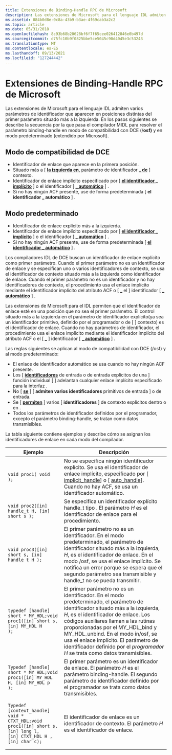 ```yaml
---
title: Extensiones de Binding-Handle RPC de Microsoft
description: Las extensiones de Microsoft para el lenguaje IDL admiten varios parámetros de identificador que aparecen en posiciones distintas del primer parámetro situado más a la izquierda.
ms.assetid: 084b0d8e-0c8a-43b9-b3ae-4f69cab3a2c2
ms.topic: article
ms.date: 05/31/2018
ms.openlocfilehash: 8c93b68b20628bf6f7f65cee026412846e0b497d
ms.sourcegitcommit: d75fc10b9f0825bbe5ce5045c90d4045e3c53243
ms.translationtype: MT
ms.contentlocale: es-ES
ms.lasthandoff: 09/13/2021
ms.locfileid: "127244442"
---
```

# <a name="microsoft-rpc-binding-handle-extensions"></a>Extensiones de Binding-Handle RPC de Microsoft

Las extensiones de Microsoft para el lenguaje IDL admiten varios parámetros de identificador que aparecen en posiciones distintas del primer parámetro situado más a la izquierda. En los pasos siguientes se describe la secuencia por la que pasa el compilador MIDL para resolver el parámetro binding-handle en modo de compatibilidad con DCE (/**osf)** y en modo predeterminado (extendido por Microsoft).

## <a name="dce-compatibility-mode"></a>Modo de compatibilidad de DCE

-   Identificador de enlace que aparece en la primera posición.
-   Situado más a \[ [**la izquierda en**](/windows/desktop/Midl/in), parámetro de identificador [**\_ de**](/windows/desktop/Midl/context-handle) \] contexto.
-   Identificador de enlace implícito especificado por \[ [**el identificador \_ implícito**](/windows/desktop/Midl/implicit-handle) \] o el identificador \[ [**\_ automático**](/windows/desktop/Midl/auto-handle) \] .
-   Si no hay ningún ACF presente, use de forma predeterminada \[ **el identificador \_ automático** \] .

## <a name="default-mode"></a>Modo predeterminado

-   Identificador de enlace explícito más a la izquierda.
-   Identificador de enlace implícito especificado por \[ [**el identificador \_ implícito**](/windows/desktop/Midl/implicit-handle) \] o el identificador \[ [**\_ automático**](/windows/desktop/Midl/auto-handle) \] .
-   Si no hay ningún ACF presente, use de forma predeterminada \[ [**el identificador \_ automático**](/windows/desktop/Midl/auto-handle) \] .

Los compiladores IDL de DCE buscan un identificador de enlace explícito como primer parámetro. Cuando el primer parámetro no es un identificador de enlace y se especifican uno o varios identificadores de contexto, se usa el identificador de contexto situado más a la izquierda como identificador de enlace. Cuando el primer parámetro no es un identificador y no hay identificadores de contexto, el procedimiento usa el enlace implícito mediante el identificador implícito del atributo ACF o \[ [**\_**](/windows/desktop/Midl/implicit-handle) el \] identificador \[ [**\_ automático**](/windows/desktop/Midl/auto-handle) \] .

Las extensiones de Microsoft para el IDL permiten que el identificador de enlace esté en una posición que no sea el primer parámetro. El control situado más a la izquierda en el parámetro de identificador explícito(ya sea un identificador primitivo, definido por el programador o de \[ [](/windows/desktop/Midl/in) \] contexto) es el identificador de enlace. Cuando no hay parámetros de identificador, el procedimiento usa el enlace implícito mediante el identificador implícito del atributo ACF o el \[ [**\_**](/windows/desktop/Midl/implicit-handle) \] identificador \[ [**\_ automático**](/windows/desktop/Midl/auto-handle) \] .

Las reglas siguientes se aplican al modo de compatibilidad con DCE (/osf) y al modo predeterminado:

-   El enlace de identificador automático se usa cuando no hay ningún ACF presente.
-   Los \[ [**identificadores**](/windows/desktop/Midl/in) de entrada o de entrada explícitos de una \] función individual \[  [](/windows/desktop/Midl/out-idl) \] adelantan cualquier enlace implícito especificado para la interfaz .
-   No \[ [**se**](/windows/desktop/Midl/in) \] \[ **admiten varios identificadores** primitivos de entrada \] o de entrada.
-   Se \[ [**permiten**](/windows/desktop/Midl/in) \] varios \[ **identificadores** \] de contexto explícitos dentro o en .
-   Todos los parámetros de identificador definidos por el programador, excepto el parámetro binding-handle, se tratan como datos transmisibles.

La tabla siguiente contiene ejemplos y describe cómo se asignan los identificadores de enlace en cada modo del compilador.




| Ejemplo | Descripción | 
|---------|-------------|
| <pre class="syntax" data-space="preserve"><code>void proc1( void );</code></pre> | No se especifica ningún identificador explícito. Se usa el identificador de enlace implícito, especificado por [ <a href="/windows/desktop/Midl/implicit-handle">implicit_handle</a>] o [ <a href="/windows/desktop/Midl/auto-handle">auto_handle</a>]. Cuando no hay ACF, se usa un identificador automático. | 
| <pre class="syntax" data-space="preserve"><code>void proc2([in] handle_t H,           [in] short s );</code></pre> | Se especifica un identificador explícito handle_t tipo . El parámetro <em>H</em> es el identificador de enlace para el procedimiento. | 
| <pre class="syntax" data-space="preserve"><code>void proc3([in] short s,           [in] handle_t H );</code></pre> | El primer parámetro no es un identificador. En el modo predeterminado, el parámetro de identificador situado más a la izquierda, <em>H</em>, es el identificador de enlace. En el modo /osf, se usa el enlace implícito. Se notifica un error porque se espera que el segundo parámetro sea transmisible y handle_t no se pueda transmitir. | 
| <pre class="syntax" data-space="preserve"><code>typedef [handle] short * MY_HDL;void proc1([in] short s,           [in] MY_HDL H );</code></pre> | El primer parámetro no es un identificador. En el modo predeterminado, el parámetro de identificador situado más a la izquierda, <em>H</em>, es el identificador de enlace. Los códigos auxiliares llaman a las rutinas proporcionadas por el MY_HDL_bind y MY_HDL_unbind. En el modo in/osf, se usa el enlace implícito. El parámetro de identificador definido por el <em>programador H</em> se trata como datos transmisibles. | 
| <pre class="syntax" data-space="preserve"><code>Typedef [handle] short * MY_HDL;void proc1([in] MY_HDL H,            [in] MY_HDL p );</code></pre> | El primer parámetro es un identificador de enlace. El parámetro <em>H</em> es el parámetro binding-handle. El segundo parámetro de identificador definido por el programador se trata como datos transmisibles. | 
| <pre class="syntax" data-space="preserve"><code>Typedef [context_handle] void * CTXT_HDL;void proc1([in] short s,           [in] long l,           [in] CTXT_HDL H ,           [in] char c);</code></pre> | El identificador de enlace es un identificador de contexto. El parámetro <em>H</em> es el identificador de enlace. | 




 

 

 
